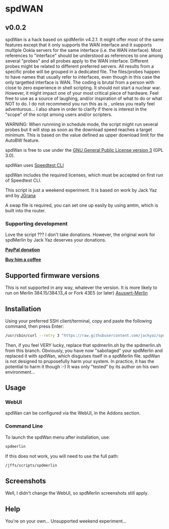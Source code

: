 # spdWAN
## v0.0.2
spdWan is a hack based on spdMerlin v4.2.1. It might offer most of the same features except that it only supports the WAN interface
and it supports multiple Ookla servers for the same interface (i.e. the WAN interface). Most references to "interface" should be understood as references to one among several "probes" and all probes apply to the WAN interface. Different probes might be related to different preferred servers. All results from a specific probe will be grouped in a dedicated file. The files/probes happen to have names that usually refer to interfaces, even though in this case the only targetted interface is WAN.
The coding is brutal from a person with close to zero experience in shell scripting. It should not start a nuclear war. However, it might impact one of your most critical piece of hardware. Feel free to use as a source of laughing, and/or inspiration of what to do or what NOT to do. I do not recommend you run this as is , unless you  really feel adventurous...
I also share in order to clarify if there is interest in the "scope" of the script among users and/or scripters.

WARNING: When runnning in schedule mode, the script might run several probes but it will stop as soon as the download speed reaches a target minimum. This is based on the value defined as upper download limit for the AutoBW feature.


spdWan is free to use under the [GNU General Public License version 3](https://opensource.org/licenses/GPL-3.0) (GPL 3.0).

spdWan uses [Speedtest CLI](https://www.speedtest.net/apps/cli)

spdWan includes the required licenses, which must be accepted on first run of Speedtest CLI.

This script is just a weekend experiment. It is based on work by Jack Yaz and by [JGrana](https://www.snbforums.com/members/jgrana.20663/)

A swap file is required, you can set one up easily by using amtm, which is built into the router.

### Supporting development
Love the script ??? I don't take donations. However, the original work for spdMerlin by Jack Yaz deserves your donations.

[**PayPal donation**](https://paypal.me/jackyaz21)

[**Buy him a coffee**](https://www.buymeacoffee.com/jackyaz)

## Supported firmware versions
This is not supported in any way, whatever the version. It is more likely to run on Merlin 384.15/384.13_4 or Fork 43E5 (or later) [Asuswrt-Merlin](https://asuswrt.lostrealm.ca/)

## Installation
Using your preferred SSH client/terminal, copy and paste the following command, then press Enter:

```sh
/usr/sbin/curl --retry 3 "https://raw.githubusercontent.com/jackyaz/spdMerlin/master/spdmerlin.sh" -o "/jffs/scripts/spdmerlin" && chmod 0755 /jffs/scripts/spdmerlin && /jffs/scripts/spdmerlin install
```
Then, if you feel VERY lucky, replace that spdmerlin.sh by the spdmerlin.sh from this branch. Obviously, you have now "sabotaged" your spdMerlin
and replaced it with spdWan, which disguises itself in a spdMerlin file. spdWan is not designed to pruposefully harm your system.
In practice, it has the potential to harm it though :-)  It was only "tested" by its author on his own environment... 


## Usage
### WebUI
spdWan can be configured via the WebUI, in the Addons section.

### Command Line
To launch the spdWan menu after installation, use:
```sh
spdmerlin
```

If this does not work, you will need to use the full path:
```sh
/jffs/scripts/spdmerlin
```

## Screenshots
Well, I didn't change the WebUI, so spdMerlin screenshots still apply.


## Help
You're on your own... Unsupported weekend experiment...
